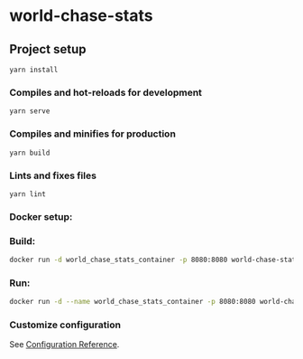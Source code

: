 # world-chase-stats

## Project setup
```
yarn install
```

### Compiles and hot-reloads for development
```
yarn serve
```

### Compiles and minifies for production
```
yarn build
```

### Lints and fixes files
```
yarn lint
```

### Docker setup:

### Build:
```bash
docker run -d world_chase_stats_container -p 8080:8080 world-chase-stats
```

### Run:
```bash
docker run -d --name world_chase_stats_container -p 8080:8080 world-chase-stats
```

### Customize configuration
See [Configuration Reference](https://cli.vuejs.org/config/).
